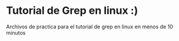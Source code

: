 # Tutorial de Grep en linux :)

Archivos de practica para el tutorial de grep en linux en menos de 10 minutos
